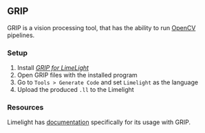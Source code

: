 ## GRIP

GRIP is a vision processing tool, that has the ability to run [OpenCV](https://opencv.org/) pipelines.

### Setup

 1. Install [*GRIP for LimeLight*](https://limelightvision.io/pages/downloads)
 2. Open GRIP files with the installed program
 3. Go to `Tools > Generate Code` and set `Limelight` as the language
 4. Upload the produced `.ll` to the Limelight

### Resources

Limelight has [documentation](https://docs.limelightvision.io/en/latest/grip_software.html) specifically for its usage with GRIP.